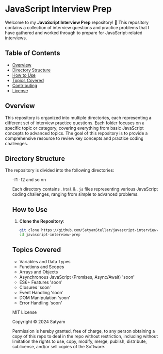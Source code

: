 # JavaScript Interview Prep

Welcome to my **JavaScript Interview Prep** repository! 🚀 This repository contains a collection of interview questions and practice problems that I have gathered and worked through to prepare for JavaScript-related interviews.

## Table of Contents

- [Overview](#overview)
- [Directory Structure](#directory-structure)
- [How to Use](#how-to-use)
- [Topics Covered](#topics-covered)
- [Contributing](#contributing)
- [License](#license)

## Overview

This repository is organized into multiple directories, each representing a different set of interview practice questions. Each folder focuses on a specific topic or category, covering everything from basic JavaScript concepts to advanced topics. The goal of this repository is to provide a comprehensive resource to review key concepts and practice coding challenges.

## Directory Structure

The repository is divided into the following directories:
<ul>
-f1
-f2
and so on


Each directory contains `.html` & `.js` files representing various JavaScript coding challenges, ranging from simple to advanced problems.

## How to Use

1. **Clone the Repository**:
   ```bash
   git clone https://github.com/SatyamStellar/javascript-interview-prep.git
   cd javascript-interview-prep

## Topics Covered

- Variables and Data Types
- Functions and Scopes
- Arrays and Objects
- Asynchronous JavaScript (Promises, Async/Await) 'soon'
- ES6+ Features 'soon'
- Closures 'soon'
- Event Handling 'soon'
- DOM Manipulation 'soon'
- Error Handling 'soon'


MIT License

Copyright © 2024 Satyam

Permission is hereby granted, free of charge, to any person obtaining a copy of this repo to deal in the repo without restriction, including without limitation the rights to use, copy, modify, merge, publish, distribute, sublicense, and/or sell copies of the Software.


